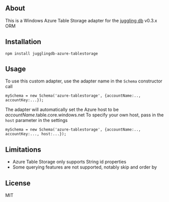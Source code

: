 ## About

This is a Windows Azure Table Storage adapter for the [juggling db](http://github.com/1602/jugglingdb) v0.3.x ORM

## Installation

    npm install jugglingdb-azure-tablestorage

## Usage

To use this custom adapter, use the adapter name in the `Schema` constructor call

    mySchema = new Schema('azure-tablestorage', {accountName:.., accountKey:...});

The adapter will automatically set the Azure host to be *accountName*.table.core.windows.net
To specify your own host, pass in the `host` parameter in the settings

    mySchema = new Schema('azure-tablestorage', {accountName:.., accountKey:..., host:...});

## Limitations
* Azure Table Storage only supports String id properties
* Some querying features are not supported, notably skip and order by

## License

MIT
